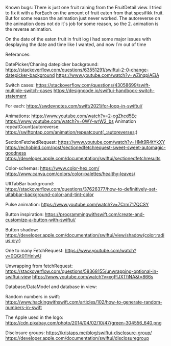 
Known bugs:
There is just one fruit raining from the FruitDetail view. I tried to fix it with a ForEach on the amount of fruit
eaten from that spesifikk fruit. But for some reason the animation just never worked. 
The autoreverse on the animation does not do it`s job for some reason, so the 2. animation is the reverse animation.

On the date of the eaten fruit in fruit log i had some major issues with desplaying the date and time like I wanted,
and now I`m out of time


Referances:

DatePicker/Chaning datepicker background:
https://stackoverflow.com/questions/63551291/swiftui-2-0-change-datepicker-background
https://www.youtube.com/watch?v=wZinqpiAEiA

Switch cases:
https://stackoverflow.com/questions/43058699/swift-multiple-switch-cases
https://designcode.io/swiftui-handbook-switch-statement

For each:
https://swdevnotes.com/swift/2021/for-loop-in-swiftui/

Animations:
https://www.youtube.com/watch?v=2-cgZhcd5Ec
https://www.youtube.com/watch?v=0WY-wrW2_bs
    Animation repeatCount(autoreverse:
    https://swiftontap.com/animation/repeatcount(_:autoreverses:)

SectionFetchedRequest:
https://www.youtube.com/watch?v=HMt9R4tYkXY
https://echobind.com/post/sectionedfetchrequest-sweet-sweet-automagic-goodness
https://developer.apple.com/documentation/swiftui/sectionedfetchresults

Color-schemas:
https://www.color-hex.com/
https://www.canva.com/colors/color-palettes/healthy-leaves/

UItTabBar background:
https://stackoverflow.com/questions/37626377/how-to-definitively-set-uitabbar-background-color-and-tint-color

Pulse animation:
https://www.youtube.com/watch?v=7Crm717QCSY

Button inspiration:
https://programmingwithswift.com/create-and-customize-a-button-with-swiftui/

Button shadow:
https://developer.apple.com/documentation/swiftui/view/shadow(color:radius:x:y:)

One to many FetchRequest:
https://www.youtube.com/watch?v=0QGt0THnlwU

Unwrapping from fetchRequest:
https://stackoverflow.com/questions/58368155/unwrapping-optional-in-swiftui-view
https://www.youtube.com/watch?v=xgPlJXTfiNA&t=866s

Database/DataModel and database in view:

Random numbers in swift:
https://www.hackingwithswift.com/articles/102/how-to-generate-random-numbers-in-swift

The Apple used in the logo:
https://cdn.pixabay.com/photo/2014/04/02/10/47/green-304556_640.png

Disclosure groups:
https://kristaps.me/blog/swiftui-disclosure-group/
https://developer.apple.com/documentation/swiftui/disclosuregroup
